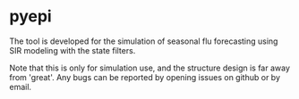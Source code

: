 # pyepi

The tool is developed for the simulation of seasonal flu forecasting using SIR modeling with the state filters. 

Note that this is only for simulation use, and the structure design is far away from 'great'. Any bugs can be reported by opening issues on github or by email.
